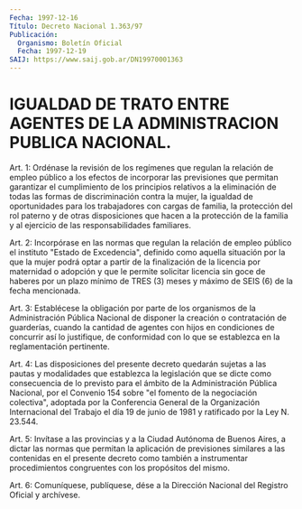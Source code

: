 ```yaml
---
Fecha: 1997-12-16
Título: Decreto Nacional 1.363/97
Publicación:
  Organismo: Boletín Oficial
  Fecha: 1997-12-19
SAIJ: https://www.saij.gob.ar/DN19970001363
---
```

# IGUALDAD DE TRATO ENTRE AGENTES DE LA ADMINISTRACION PUBLICA NACIONAL.

<a id="1"></a>
Art. 1: Ordénase la revisión  de  los regímenes que regulan la relación  de  empleo  público  a  los  efectos  de  incorporar  las previsiones  que  permitan  garantizar  el  cumplimiento    de  los principios  relativos  a  la  eliminación  de  todas  las formas de discriminación  contra la mujer, la igualdad de oportunidades  para los trabajadores  con  cargas  de  familia,  la  protección del rol paterno  y de otras disposiciones que hacen a la protección  de  la familia  y    al  ejercicio  de  las  responsabilidades  familiares.

<a id="2"></a>
Art. 2: Incorpórase  en  las  normas  que  regulan  la relación de empleo  público el instituto "Estado de Excedencia", definido  como aquella situación  por  la  que la mujer podrá optar a partir de la finalización de la licencia por  maternidad  o  adopción  y  que le permite  solicitar licencia sin goce de haberes por un plazo mínimo de TRES (3)  meses  y  máximo  de  SEIS  (6) de la fecha mencionada.

<a id="3"></a>
Art. 3: Establécese la obligación por parte  de  los organismos de la  Administración  Pública  Nacional  de  disponer  la creación  o contratación de guarderías, cuando la cantidad de agentes con hijos en  condiciones de concurrir así lo justifique, de conformidad  con lo que se establezca en la reglamentación pertinente.

<a id="4"></a>
Art.  4: Las disposiciones del presente decreto quedarán sujetas a las pautas y modalidades que establezca la legislación que se dicte como consecuencia de lo previsto para el ámbito de la Administración  Pública  Nacional,  por  el  Convenio 154 sobre "el fomento de la negociación colectiva", adoptada  por  la Conferencia General de la Organización Internacional del Trabajo el  día  19 de junio de 1981 y ratificado por la Ley N. 23.544.

<a id="5"></a>
Art. 5: Invítase a las provincias y a la Ciudad Autónoma de Buenos Aires, a dictar las normas que permitan la aplicación de previsiones  similares a las contenidas en el presente decreto como también  a  instrumentar   procedimientos    congruentes  con  los propósitos del mismo.

<a id="6"></a>
Art. 6: Comuníquese, publíquese, dése a la Dirección  Nacional del Registro  Oficial  y  archívese.